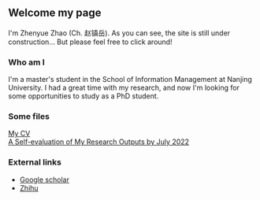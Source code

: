## Welcome my page
I'm Zhenyue Zhao (Ch. 赵镇岳). As you can see, the site is still under construction...
But please feel free to click around!

### Who am I

I'm a master's student in the School of Information Management at Nanjing University. I had a great time with my research, and now I'm looking for some opportunities to study as a PhD student. 

### Some files

[My CV](/assets/CV_Zhao.pdf) </br>
[A Self-evaluation of My Research Outputs by July 2022](/evl.pdf)

### External links

- [Google scholar](https://scholar.google.com/citations?user=9jOy3v4AAAAJ&hl=en)
- [Zhihu](https://www.zhihu.com/people/zhao-zhen-yue-37)
